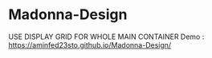# Madonna-Design

USE DISPLAY GRID FOR WHOLE MAIN CONTAINER
Demo : https://aminfed23sto.github.io/Madonna-Design/
